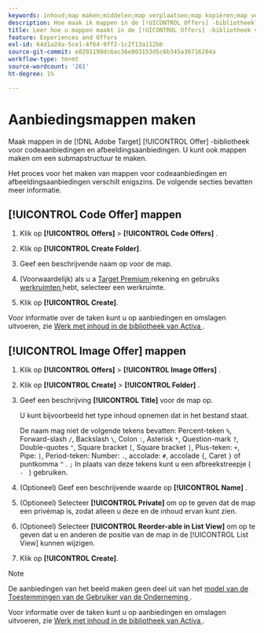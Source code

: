 ```yaml
---
keywords: inhoud;map maken;middelen;map verplaatsen;map kopiëren;map verwijderen;map downloaden;map downloaden;map
description: Hoe maak ik mappen in de [!UICONTROL Offers] -bibliotheek?
title: Leer hoe u mappen maakt in de [!UICONTROL Offers] -bibliotheek voor code en afbeeldingsaanbiedingen en andere mappen.
feature: Experiences and Offers
exl-id: 64d1a24a-5ce1-4f64-9ff2-1c2f13a112bb
source-git-commit: e8201198dc6ac36e803153d5c6b345a30716204a
workflow-type: tm+mt
source-wordcount: '261'
ht-degree: 1%

---
```


# Aanbiedingsmappen maken

Maak mappen in de [!DNL Adobe Target] [!UICONTROL Offer] -bibliotheek voor codeaanbiedingen en afbeeldingsaanbiedingen. U kunt ook mappen maken om een submapstructuur te maken.

Het proces voor het maken van mappen voor codeaanbiedingen en afbeeldingsaanbiedingen verschilt enigszins. De volgende secties bevatten meer informatie.

## [!UICONTROL Code Offer] mappen

1. Klik op **[!UICONTROL Offers]** > **[!UICONTROL Code Offers]** .

1. Klik op **[!UICONTROL Create Folder]**.

1. Geef een beschrijvende naam op voor de map.

1. (Voorwaardelijk) als u a [ Target Premium ](/help/main/c-intro/intro.md#premium) rekening en gebruiks [ werkruimten ](/help/main/administrating-target/c-user-management/property-channel/properties-overview.md##section_B82EB409B67C4D9D9D20CE30E48DB1DC) hebt, selecteer een werkruimte.

1. Klik op **[!UICONTROL Create]**.

Voor informatie over de taken kunt u op aanbiedingen en omslagen uitvoeren, zie [ Werk met inhoud in de bibliotheek van Activa ](/help/main/c-experiences/c-manage-content/assets-working.md).

## [!UICONTROL Image Offer] mappen

1. Klik op **[!UICONTROL Offers]** > **[!UICONTROL Image Offers]** .

1. Klik op **[!UICONTROL Create]** > **[!UICONTROL Folder]** .

1. Geef een beschrijving **[!UICONTROL Title]** voor de map op.

   U kunt bijvoorbeeld het type inhoud opnemen dat in het bestand staat.

   De naam mag niet de volgende tekens bevatten: Percent-teken `%`, Forward-slash `/`, Backslash `\`, Colon `:`, Asterisk `*`, Question-mark `?`, Double-quotes `"`, Square bracket `[`, Square bracket `]`, Plus-teken: `+`, Pipe: `|`, Period-teken: Number: `.`, accolade: `#`, accolade `{`, Caret `}` of puntkomma `^` . `;` In plaats van deze tekens kunt u een afbreekstreepje ( `- ` ) gebruiken.

1. (Optioneel) Geef een beschrijvende waarde op **[!UICONTROL Name]** .
1. (Optioneel) Selecteer **[!UICONTROL Private]** om op te geven dat de map een privémap is, zodat alleen u deze en de inhoud ervan kunt zien.
1. (Optioneel) Selecteer **[!UICONTROL Reorder-able in List View]** om op te geven dat u en anderen de positie van de map in de [!UICONTROL List View] kunnen wijzigen.

1. Klik op **[!UICONTROL Create]**.

>[!NOTE]
>
>De aanbiedingen van het beeld maken geen deel uit van het [ model van de Toestemmingen van de Gebruiker van de Onderneming ](/help/main/administrating-target/c-user-management/property-channel/property-channel.md).

Voor informatie over de taken kunt u op aanbiedingen en omslagen uitvoeren, zie [ Werk met inhoud in de bibliotheek van Activa ](/help/main/c-experiences/c-manage-content/assets-working.md).

